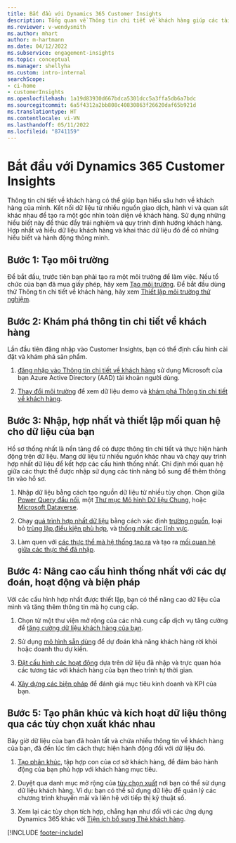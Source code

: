 ```yaml
---
title: Bắt đầu với Dynamics 365 Customer Insights
description: Tổng quan về Thông tin chi tiết về khách hàng giúp các tài nguyên bắt đầu nhanh chóng.
ms.reviewer: v-wendysmith
ms.author: mhart
author: m-hartmann
ms.date: 04/12/2022
ms.subservice: engagement-insights
ms.topic: conceptual
ms.manager: shellyha
ms.custom: intro-internal
searchScope:
- ci-home
- customerInsights
ms.openlocfilehash: 1a19d83930d667bdca5301dcc5a3ffa5db6a7bdc
ms.sourcegitcommit: 6a5f4312a2bb808c40830863f26620daf65b921d
ms.translationtype: HT
ms.contentlocale: vi-VN
ms.lasthandoff: 05/11/2022
ms.locfileid: "8741159"
---
```

# <a name="get-started-with-dynamics-365-customer-insights"></a>Bắt đầu với Dynamics 365 Customer Insights

Thông tin chi tiết về khách hàng có thể giúp bạn hiểu sâu hơn về khách hàng của mình. Kết nối dữ liệu từ nhiều nguồn giao dịch, hành vi và quan sát khác nhau để tạo ra một góc nhìn toàn diện về khách hàng. Sử dụng những hiểu biết này để thúc đẩy trải nghiệm và quy trình định hướng khách hàng. Hợp nhất và hiểu dữ liệu khách hàng và khai thác dữ liệu đó để có những hiểu biết và hành động thông minh.

## <a name="step-1-create-an-environment"></a>Bước 1: Tạo môi trường

Để bắt đầu, trước tiên bạn phải tạo ra một môi trường để làm việc. Nếu tổ chức của bạn đã mua giấy phép, hãy xem [Tạo môi trường](create-environment.md). Để bắt đầu dùng thử Thông tin chi tiết về khách hàng, hãy xem [Thiết lập môi trường thử nghiệm](trial-signup.md).

## <a name="step-2-explore-customer-insights"></a>Bước 2: Khám phá thông tin chi tiết về khách hàng

Lần đầu tiên đăng nhập vào Customer Insights, bạn có thể định cấu hình cài đặt và khám phá sản phẩm.

1. [đăng nhập vào Thông tin chi tiết về khách hàng](https://home.ci.ai.dynamics.com) sử dụng Microsoft của bạn Azure Active Directory (AAD) tài khoản người dùng.

1. [Thay đổi môi trường](manage-environments.md#switch-environments) để xem dữ liệu demo và [khám phá Thông tin chi tiết về khách hàng](home.md).

## <a name="step-3-ingest-unify-and-set-up-relationships-for-your-data"></a>Bước 3: Nhập, hợp nhất và thiết lập mối quan hệ cho dữ liệu của bạn

Hồ sơ thống nhất là nền tảng để có được thông tin chi tiết và thực hiện hành động trên dữ liệu. Mang dữ liệu từ nhiều nguồn khác nhau và chạy quy trình hợp nhất dữ liệu để kết hợp các cấu hình thống nhất. Chỉ định mối quan hệ giữa các thực thể được nhập sử dụng các tính năng bổ sung để thêm thông tin vào hồ sơ.

1. Nhập dữ liệu bằng cách tạo nguồn dữ liệu từ nhiều tùy chọn. Chọn giữa [Power Query đầu nối](connect-power-query.md), một [Thư mục Mô hình Dữ liệu Chung](connect-common-data-model.md), hoặc [Microsoft Dataverse](connect-dataverse-managed-lake.md). 

1. Chạy [quá trình hợp nhất dữ liệu](data-unification.md) bằng cách xác định [trường nguồn](map-entities.md), loại bỏ [trùng lặp](remove-duplicates.md),[điều kiện phù hợp](match-entities.md), và [thống nhất các lĩnh vực](merge-entities.md).

1. Làm quen với [các thực thể mà hệ thống tạo ra](entities.md) và tạo ra [mối quan hệ giữa các thực thể đã nhập](relationships.md).

## <a name="step-4-enhance-unified-profiles-with-predictions-activities-and-measures"></a>Bước 4: Nâng cao cấu hình thống nhất với các dự đoán, hoạt động và biện pháp

Với các cấu hình hợp nhất được thiết lập, bạn có thể nâng cao dữ liệu của mình và tăng thêm thông tin mà họ cung cấp.

1. Chọn từ một thư viện mở rộng của các nhà cung cấp dịch vụ tăng cường để [tăng cường dữ liệu khách hàng của bạn](enrichment-hub.md).

1. Sử dụng [mô hình sẵn dùng](predictions-overview.md) để dự đoán khả năng khách hàng rời khỏi hoặc doanh thu dự kiến.

1. [Đặt cấu hình các hoạt động](activities.md) dựa trên dữ liệu đã nhập và trực quan hóa các tương tác với khách hàng của bạn theo trình tự thời gian.

1. [Xây dựng các biện pháp](measures.md) để đánh giá mục tiêu kinh doanh và KPI của bạn.

## <a name="step-5-create-segments-and-activate-data-through-various-export-options"></a>Bước 5: Tạo phân khúc và kích hoạt dữ liệu thông qua các tùy chọn xuất khác nhau

Bây giờ dữ liệu của bạn đã hoàn tất và chứa nhiều thông tin về khách hàng của bạn, đã đến lúc tìm cách thực hiện hành động đối với dữ liệu đó.

1. [Tạo phân khúc](segments.md), tập hợp con của cơ sở khách hàng, để đảm bảo hành động của bạn phù hợp với khách hàng mục tiêu.

1. Duyệt qua danh mục mở rộng của [tùy chọn xuất](export-destinations.md) nơi bạn có thể sử dụng dữ liệu khách hàng. Ví dụ: bạn có thể sử dụng dữ liệu để quản lý các chương trình khuyến mãi và liên hệ với tiếp thị kỹ thuật số.

1. Xem lại các tùy chọn tích hợp, chẳng hạn như đối với các ứng dụng Dynamics 365 khác với [Tiện ích bổ sung Thẻ khách hàng](customer-card-add-in.md).  


[!INCLUDE [footer-include](includes/footer-banner.md)]
